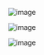 ![image](https://github.com/user-attachments/assets/fe0dbdb2-a5a2-4b89-9791-d3d5ae80a883)

![image](https://github.com/user-attachments/assets/99b992fb-448d-4237-9b4a-5859a0720c14)

![image](https://github.com/user-attachments/assets/a2c0b5ff-f4a2-4e95-86d3-ebaa9cd010d5)
